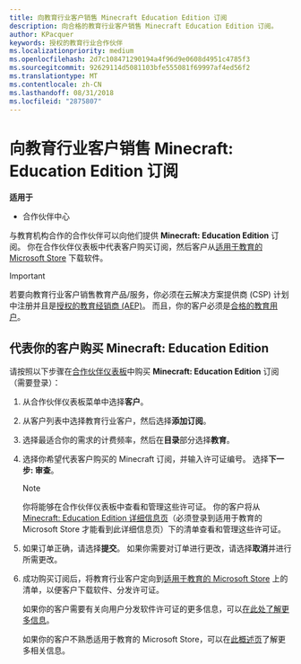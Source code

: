 ```yaml
---
title: 向教育行业客户销售 Minecraft Education Edition 订阅
description: 向合格的教育行业客户销售 Minecraft Education Edition 订阅。
author: KPacquer
keywords: 授权的教育行业合作伙伴
ms.localizationpriority: medium
ms.openlocfilehash: 2d7c108471290194a4f96d9e0608d4951c4785f3
ms.sourcegitcommit: 92629114d5081103bfe555081f69997af4ed56f2
ms.translationtype: MT
ms.contentlocale: zh-CN
ms.lasthandoff: 08/31/2018
ms.locfileid: "2875807"
---
```

# <a name="sell-minecraft-education-edition-subscriptions-to-education-customers"></a>向教育行业客户销售 Minecraft: Education Edition 订阅

**适用于**

-  合作伙伴中心

与教育机构合作的合作伙伴可以向他们提供 **Minecraft: Education Edition** 订阅。 你在合作伙伴仪表板中代表客户购买订阅，然后客户从[适用于教育的 Microsoft Store](https://educationstore.microsoft.com) 下载软件。 

>[!IMPORTANT]
>若要向教育行业客户销售教育产品/服务，你必须在云解决方案提供商 (CSP) 计划中注册并且是[授权的教育经销商 (AEP)](https://www.mepn.com)。 而且，你的客户必须是[合格的教育用户](http://www.microsoftvolumelicensing.com/DocumentSearch.aspx?Mode=3&DocumentTypeId=7)。  

 
## <a name="buy-minecraft-education-edition-on-behalf-of-your-customer"></a>代表你的客户购买 **Minecraft: Education Edition**

请按照以下步骤在[合作伙伴仪表板](https://partnercenter.microsoft.com/pcv/dashboard/overview
)中购买 **Minecraft: Education Edition** 订阅（需要登录）：

  1.  从合作伙伴仪表板菜单中选择**客户**。
  
  2.  从客户列表中选择教育行业客户，然后选择**添加订阅**。
  
  3.  选择最适合你的需求的计费频率，然后在**目录**部分选择**教育**。

  4.  选择你希望代表客户购买的 Minecraft 订阅，并输入许可证编号。 选择**下一步: 审查**。

      >[!NOTE]
      >你将能够在合作伙伴仪表板中查看和管理这些许可证。 你的客户将从 [Minecraft: Education Edition 详细信息页](https://educationstore.microsoft.com/en-us/store/details/minecraft-education-edition/9nblggh4r2r6)（必须登录到适用于教育的 Microsoft Store 才能看到此详细信息页）下的清单查看和管理这些许可证。 

  5.  如果订单正确，请选择**提交**。 如果你需要对订单进行更改，请选择**取消**并进行所需更改。   

  6.  成功购买订阅后，将教育行业客户定向到[适用于教育的 Microsoft Store](https://educationstore.microsoft.com) 上的清单，以便客户下载软件、分发许可证。

      如果你的客户需要有关向用户分发软件许可证的更多信息，可以[在此处了解更多信息](https://docs.microsoft.com/education/windows/school-get-minecraft#distribute-minecraft)。  
  
      如果你的客户不熟悉适用于教育的 Microsoft Store，可以在[此概述页](https://docs.microsoft.com/microsoft-store/windows-store-for-business-overview)了解更多相关信息。  

      

